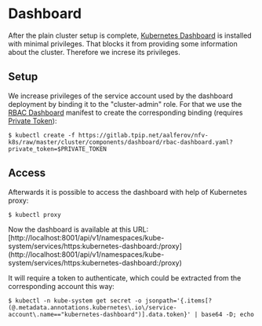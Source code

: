 # Dashboard

After the plain cluster setup is complete, [Kubernetes Dashboard] is installed
with minimal privileges. That blocks it from providing some information about
the cluster. Therefore we increse its privileges.

## Setup

We increase privileges of the service account used by the dashboard deployment
by binding it to the "cluster-admin" role. For that we use the [RBAC Dashboard]
manifest to create the corresponding binding (requires [Private Token]):

```
$ kubectl create -f https://gitlab.tpip.net/aalferov/nfv-k8s/raw/master/cluster/components/dashboard/rbac-dashboard.yaml?private_token=$PRIVATE_TOKEN
```

## Access

Afterwards it is possible to access the dashboard with help of Kubernetes proxy:

```
$ kubectl proxy
```

Now the dashboard is available at this URL:
[http://localhost:8001/api/v1/namespaces/kube-system/services/https:kubernetes-dashboard:/proxy]
(http://localhost:8001/api/v1/namespaces/kube-system/services/https:kubernetes-dashboard:/proxy)

It will require a token to authenticate, which could be extracted from the
corresponding account this way:

```
$ kubectl -n kube-system get secret -o jsonpath='{.items[?(@.metadata.annotations.kubernetes\.io\/service-account\.name=="kubernetes-dashboard")].data.token}' | base64 -D; echo
```

<!-- Links -->

[RBAC Dashboard]: ../../cluster/components/dashboard/rbac-dashboard.yaml
[Kubernetes Dashboard]: https://github.com/kubernetes/dashboard

[Private Token]: ../gitlab_private_token.md
